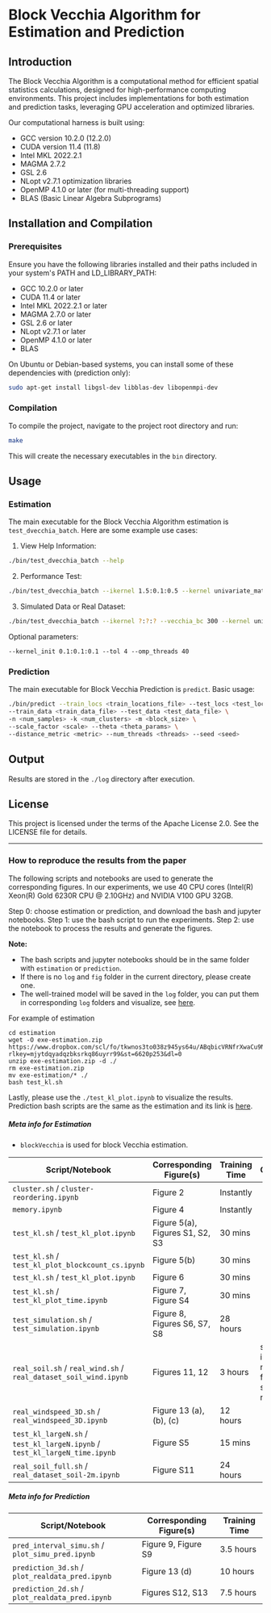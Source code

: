 # Block Vecchia Algorithm for Estimation and Prediction

## Introduction

The Block Vecchia Algorithm is a computational method for efficient spatial statistics calculations, designed for high-performance computing environments. This project includes implementations for both estimation and prediction tasks, leveraging GPU acceleration and optimized libraries.

Our computational harness is built using:
- GCC version 10.2.0 (12.2.0)
- CUDA version 11.4 (11.8)
- Intel MKL 2022.2.1
- MAGMA 2.7.2
- GSL 2.6
- NLopt v2.7.1 optimization libraries
- OpenMP 4.1.0 or later (for multi-threading support)
- BLAS (Basic Linear Algebra Subprograms)

## Installation and Compilation

### Prerequisites

Ensure you have the following libraries installed and their paths included in your system's PATH and LD_LIBRARY_PATH:

- GCC 10.2.0 or later
- CUDA 11.4 or later
- Intel MKL 2022.2.1 or later
- MAGMA 2.7.0 or later
- GSL 2.6 or later
- NLopt v2.7.1 or later
- OpenMP 4.1.0 or later
- BLAS

On Ubuntu or Debian-based systems, you can install some of these dependencies with (prediction only):

```bash
sudo apt-get install libgsl-dev libblas-dev libopenmpi-dev
```

### Compilation

To compile the project, navigate to the project root directory and run:

```bash
make
```

This will create the necessary executables in the `bin` directory.

## Usage

### Estimation

The main executable for the Block Vecchia Algorithm estimation is `test_dvecchia_batch`. Here are some example use cases:

1. View Help Information:
```bash
./bin/test_dvecchia_batch --help
```

2. Performance Test:
```bash
./bin/test_dvecchia_batch --ikernel 1.5:0.1:0.5 --kernel univariate_matern_stationary_no_nugget --num_loc 20000 --perf --vecchia_cs 300 --vecchia_bc 1500 --knn --seed 0
```

3. Simulated Data or Real Dataset:
```bash
./bin/test_dvecchia_batch --ikernel ?:?:? --vecchia_bc 300 --kernel univariate_matern_stationary_no_nugget --num_loc 20000 --vecchia_cs 150 --knn --xy_path /path/to/locations --obs_path /path/to/observations
```

Optional parameters:
```
--kernel_init 0.1:0.1:0.1 --tol 4 --omp_threads 40
```

### Prediction

The main executable for Block Vecchia Prediction is `predict`. Basic usage:

```bash
./bin/predict --train_locs <train_locations_file> --test_locs <test_locations_file> \
--train_data <train_data_file> --test_data <test_data_file> \
-n <num_samples> -k <num_clusters> -m <block_size> \
--scale_factor <scale> --theta <theta_params> \
--distance_metric <metric> --num_threads <threads> --seed <seed>
```

## Output

Results are stored in the `./log` directory after execution.

## License

This project is licensed under the terms of the Apache License 2.0. See the LICENSE file for details.

---

### How to reproduce the results from the paper

The following scripts and notebooks are used to generate the corresponding figures. In our experiments, we use 40 CPU cores (Intel(R) Xeon(R) Gold 6230R CPU @ 2.10GHz) and NVIDIA V100 GPU 32GB.

Step 0: choose estimation or prediction, and download the bash and jupyter notebooks.
Step 1: use the bash script to run the experiments.
Step 2: use the notebook to process the results and generate the figures.

**Note:**
- The bash scripts and jupyter notebooks should be in the same folder with `estimation` or `prediction`.
- If there is no `log` and `fig` folder in the current directory, please create one.
- The well-trained model will be saved in the `log` folder, you can put them in corresponding `log` folders and visualize, see [here](https://www.dropbox.com/scl/fi/n00wjy0b5ja4q5x0qj22m/log.zip?rlkey=0ue47aieablekltedpql9nzbb&st=0rfce8in&dl=0).

For example of estimation
```
cd estimation
wget -O exe-estimation.zip https://www.dropbox.com/scl/fo/tkwnos3to038z945ys64u/ABqbicVRNfrXwaCu9N7CnsY?rlkey=mjytdqyadqzbksrkq86uyrr99&st=6620p253&dl=0
unzip exe-estimation.zip -d ./
rm exe-estimation.zip
mv exe-estimation/* ./
bash test_kl.sh
```
Lastly, please use the `./test_kl_plot.ipynb` to visualize the results. Prediction bash scripts are the same as the estimation and its link is [here](https://www.dropbox.com/scl/fo/tsxsyxf1whzgtfvdhd9yc/AFMFTMoKdYv1OespxmOn1yM?rlkey=k3uf3klc9bwa8utwibr0nsri1&st=otkfmpb1&dl=0).

##### Meta info for Estimation

- `blockVecchia` is used for block Vecchia estimation.

| Script/Notebook | Corresponding Figure(s) | Training Time | Comments |
| --------------- | ------------------------ | ------------- | -------- |
| `cluster.sh` / `cluster-reordering.ipynb` | Figure 2 | Instantly | |
| `memory.ipynb` | Figure 4 | Instantly |
| `test_kl.sh` / `test_kl_plot.ipynb` | Figure 5(a), Figures S1, S2, S3 | 30 mins |
| `test_kl.sh` / `test_kl_plot_blockcount_cs.ipynb` | Figure 5(b) | 30 mins |
| `test_kl.sh` / `test_kl_plot.ipynb` | Figure 6 | 30 mins |
| `test_kl.sh` / `test_kl_plot_time.ipynb` | Figure 7, Figure S4 | 30 mins |
| `test_simulation.sh` / `test_simulation.ipynb` | Figure 8, Figures S6, S7, S8 | 28 hours | |
| `real_soil.sh` / `real_wind.sh` / `real_dataset_soil_wind.ipynb` | Figures 11, 12 | 3 hours | set folder in Jupyter notebook for soil/wind results |
| `real_windspeed_3D.sh` / `real_windspeed_3D.ipynb` | Figure 13 (a), (b), (c) | 12 hours | |
| `test_kl_largeN.sh` / `test_kl_largeN.ipynb` / `test_kl_largeN_time.ipynb` | Figure S5 | 15 mins | |
| `real_soil_full.sh` / `real_dataset_soil-2m.ipynb` | Figure S11 | 24 hours |

##### Meta info for Prediction

| Script/Notebook | Corresponding Figure(s) | Training Time |
| --------------- | ------------------------ | ------------- |
| `pred_interval_simu.sh` / `plot_simu_pred.ipynb` | Figure 9, Figure S9 | 3.5 hours |
| `prediction_3d.sh` / `plot_realdata_pred.ipynb` | Figure 13 (d) | 10 hours |
| `prediction_2d.sh` / `plot_realdata_pred.ipynb` | Figures S12, S13 | 7.5 hours |
